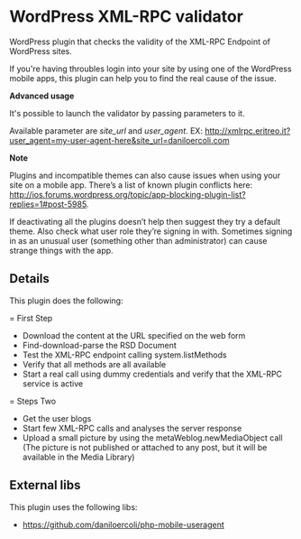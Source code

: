 # WordPress XML-RPC validator #

WordPress plugin that checks the validity of the XML-RPC Endpoint of WordPress sites.

If you're having throubles login into your site by using one of the WordPress mobile apps, this plugin can help you to find the real cause of the issue. 

**Advanced usage**

It's possible to launch the validator by passing parameters to it.

Available parameter are _site_url_ and _user_agent_.
EX: http://xmlrpc.eritreo.it?user_agent=my-user-agent-here&site_url=daniloercoli.com

**Note**

Plugins and incompatible themes can also cause issues when using your site on a mobile app.
There’s a list of known plugin conflicts here: http://ios.forums.wordpress.org/topic/app-blocking-plugin-list?replies=1#post-5985.

If deactivating all the plugins doesn’t help then suggest they try a default theme. Also check what user role they’re signing in with.
Sometimes signing in as an unusual user (something other than administrator) can cause strange things with the app.


## Details ##

This plugin does the following:

= First Step
- Download the content at the URL specified on the web form
- Find-download-parse the RSD Document
- Test the XML-RPC endpoint calling system.listMethods
- Verify that all methods are all available
- Start a real call using dummy credentials and verify that the XML-RPC service is active

= Steps Two
- Get the user blogs
- Start few XML-RPC calls and analyses the server response
- Upload a small picture by using the metaWeblog.newMediaObject call (The picture is not published or attached to any post, but it will be available in the Media Library)

## External libs ##

This plugin uses the following libs:

- https://github.com/daniloercoli/php-mobile-useragent

